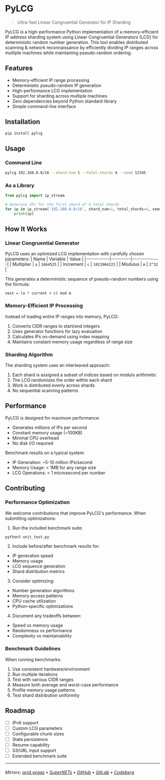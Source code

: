 # PyLCG
> Ultra-fast Linear Congruential Generator for IP Sharding

PyLCG is a high-performance Python implementation of a memory-efficient IP address sharding system using Linear Congruential Generators (LCG) for deterministic random number generation. This tool enables distributed scanning & network reconnaissance by efficiently dividing IP ranges across multiple machines while maintaining pseudo-random ordering.

## Features

- Memory-efficient IP range processing
- Deterministic pseudo-random IP generation
- High-performance LCG implementation
- Support for sharding across multiple machines
- Zero dependencies beyond Python standard library
- Simple command-line interface

## Installation

```bash
pip install pylcg
```

## Usage

### Command Line

```bash
pylcg 192.168.0.0/16 --shard-num 1 --total-shards 4 --seed 12345
```

### As a Library

```python
from pylcg import ip_stream

# Generate IPs for the first shard of 4 total shards
for ip in ip_stream('192.168.0.0/16', shard_num=1, total_shards=4, seed=12345):
    print(ip)
```

## How It Works

### Linear Congruential Generator

PyLCG uses an optimized LCG implementation with carefully chosen parameters:
| Name       | Variable | Value        |
|------------|----------|--------------|
| Multiplier | `a`      | `1664525`    |
| Increment  | `c`      | `1013904223` |
| Modulus    | `m`      | `2^32`       |

This generates a deterministic sequence of pseudo-random numbers using the formula:
```
next = (a * current + c) mod m
```

### Memory-Efficient IP Processing

Instead of loading entire IP ranges into memory, PyLCG:
1. Converts CIDR ranges to start/end integers
2. Uses generator functions for lazy evaluation
3. Calculates IPs on-demand using index mapping
4. Maintains constant memory usage regardless of range size

### Sharding Algorithm

The sharding system uses an interleaved approach:
1. Each shard is assigned a subset of indices based on modulo arithmetic
2. The LCG randomizes the order within each shard
3. Work is distributed evenly across shards
4. No sequential scanning patterns

## Performance

PyLCG is designed for maximum performance:
- Generates millions of IPs per second
- Constant memory usage (~100KB)
- Minimal CPU overhead
- No disk I/O required

Benchmark results on a typical system:
- IP Generation: ~5-10 million IPs/second
- Memory Usage: < 1MB for any range size
- LCG Operations: < 1 microsecond per number

## Contributing

### Performance Optimization

We welcome contributions that improve PyLCG's performance. When submitting optimizations:

1. Run the included benchmark suite:
```bash
python3 unit_test.py
```

2. Include before/after benchmark results for:
- IP generation speed
- Memory usage
- LCG sequence generation
- Shard distribution metrics

3. Consider optimizing:
- Number generation algorithms
- Memory access patterns
- CPU cache utilization
- Python-specific optimizations

4. Document any tradeoffs between:
- Speed vs memory usage
- Randomness vs performance
- Complexity vs maintainability

### Benchmark Guidelines

When running benchmarks:
1. Use consistent hardware/environment
2. Run multiple iterations
3. Test with various CIDR ranges
4. Measure both average and worst-case performance
5. Profile memory usage patterns
6. Test shard distribution uniformity

## Roadmap

- [ ] IPv6 support
- [ ] Custom LCG parameters
- [ ] Configurable chunk sizes
- [ ] State persistence
- [ ] Resume capability
- [ ] S3/URL input support
- [ ] Extended benchmark suite

---

###### Mirrors: [acid.vegas](https://git.acid.vegas/pylcg) • [SuperNETs](https://git.supernets.org/acidvegas/pylcg) • [GitHub](https://github.com/acidvegas/pylcg) • [GitLab](https://gitlab.com/acidvegas/pylcg) • [Codeberg](https://codeberg.org/acidvegas/pylcg)
